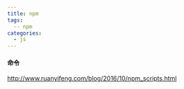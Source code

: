 ```yaml
---
title: npm
tags:
  -- npm
categories: 
  - js  
---
```


#### 命令

http://www.ruanyifeng.com/blog/2016/10/npm_scripts.html